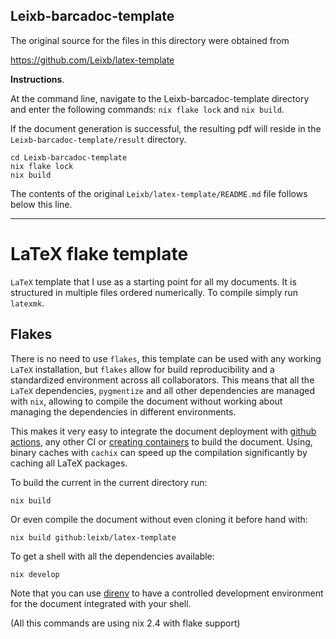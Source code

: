 ## Leixb-barcadoc-template

The original source for the files in this directory were obtained from

https://github.com/Leixb/latex-template

**Instructions**.

At the command line, navigate to the Leixb-barcadoc-template directory and 
enter the following commands: `nix flake lock` and `nix build`.

If the document generation is successful, the resulting pdf will
reside in the `Leixb-barcadoc-template/result` directory.

```
cd Leixb-barcadoc-template
nix flake lock
nix build
```

The contents of the original `Leixb/latex-template/README.md` file follows below this line.

------------------------------

LaTeX flake template
====================

`LaTeX` template that I use as a starting point for all my documents. It is
structured in multiple files ordered numerically. To compile simply
run `latexmk`.

Flakes
------

There is no need to use `flakes`, this template can be used with any working
`LaTeX` installation, but `flakes` allow for build reproducibility and a
standardized environment across all collaborators. This means that all the
`LaTeX` dependencies, `pygmentize` and all other dependencies are managed with
`nix`, allowing to compile the document without working about managing the
dependencies in different environments.

This makes it very easy to integrate the document deployment with [github
actions](https://github.com/marketplace/actions/install-nix#usage-with-flakes),
any other CI or [creating containers](https://nix.dev/tutorials/building-and-running-docker-images)
to build the document. Using, binary caches with `cachix` can speed up the
compilation significantly by caching all LaTeX packages.

To build the current in the current directory run:

```
nix build
```

Or even compile the document without even cloning it before hand with:

```
nix build github:leixb/latex-template
```

To get a shell with all the dependencies available:

```
nix develop
```

Note that you can use [direnv](https://github.com/direnv/direnv)
to have a controlled development environment for the document integrated
with your shell.

(All this commands are using nix 2.4 with flake support)
